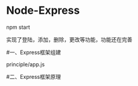 # Node-Express
npm start

实现了登陆，添加，删除，更改等功能，功能还在完善

#一、Express框架组建

principle/app.js


#二、Express框架原理
